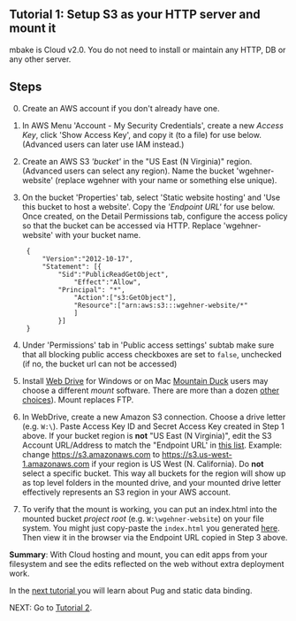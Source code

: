 ## Tutorial 1: Setup S3 as your HTTP server and mount it

mbake is Cloud v2.0. You do not need to install or maintain any HTTP, DB or any other server.

## Steps

[comment]: <> ([A detailed video of the following steps is available <a href="http://wgehnerlab1.mBake.org.s3-website-us-east-1.amazonaws.com/lab1v0.html">here</a>.])

0. Create an AWS account if you don't already have one.

1. In AWS Menu 'Account - My Security Credentials', create a new _Access Key_, click 'Show Access Key', and copy it (to a file) for use below. (Advanced users can later use IAM instead.)

1. Create an AWS S3 _'bucket'_ in the "US East (N Virginia)" region. (Advanced users can select any region). Name the bucket 'wgehner-website' (replace wgehner with your name or something else unique).

1. <a name="configure"></a>On the bucket 'Properties' tab, select 'Static website hosting' and 'Use this bucket to host a website'. Copy the _'Endpoint URL'_ for use below. Once created, on the Detail Permissions tab, configure the access policy so that the bucket can be accessed via HTTP. 
Replace 'wgehner-website' with your bucket name.

		{
			"Version":"2012-10-17",
			"Statement": [{
				"Sid":"PublicReadGetObject",
					"Effect":"Allow",
				"Principal": "*",
					"Action":["s3:GetObject"],
					"Resource":["arn:aws:s3:::wgehner-website/*"
					]
				}]
		}

1. Under 'Permissions' tab in 'Public access settings' subtab make sure that all blocking public access checkboxes are set to `false`, unchecked (if no, the bucket url can not be accessed)

1. Install [Web Drive](https://webdrive.com) for Windows or on Mac [Mountain Duck](https://mountainduck.io) users may choose a different _mount_ software. There are more than a dozen [other choices](https://tinyurl.com/y9rlmr4t)). Mount replaces FTP.

1. In WebDrive, create a new Amazon S3 connection. Choose a drive letter (e.g. `W:\`). Paste Access Key ID and Secret Access Key created in Step 1 above. If your bucket region is __not__ "US East (N Virginia)", edit the S3 Account URL/Address to match the "Endpoint URL' in [this list](https://docs.aws.amazon.com/general/latest/gr/rande.html#s3_region). Example: change https://s3.amazonaws.com to https://s3.us-west-1.amazonaws.com if your region is US West (N. California). Do __not__ select a specific bucket. This way all buckets for the region will show up as top level folders in the mounted drive, and your mounted drive letter effectively represents an S3 region in your AWS account. 

1. To verify that the mount is working, you can put an index.html into the mounted bucket _project root_ (e.g. `W:\wgehner-website`) on your file system. You might just copy-paste the `index.html` you generated [here](../mbake/#how-to-create-a-hello-world-app-with-mbake). Then view it in the browser via the Endpoint URL copied in Step 3 above.

__Summary__: With Cloud hosting and mount, you can edit apps from your filesystem and see the edits reflected on the web without extra deployment work.

In the [next tutorial ](/t2/) you will learn about Pug and static data binding.

NEXT: Go to [Tutorial 2](/t2/).

